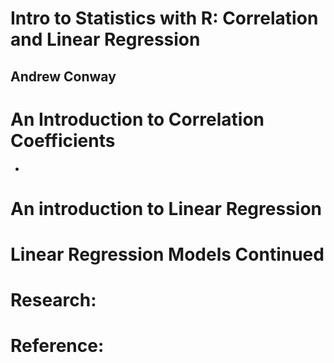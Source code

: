 # Intro to Statistics with R: Correlation and Linear Regression
## Andrew Conway

# An Introduction to Correlation Coefficients
- 


# An introduction to Linear Regression

# Linear Regression Models Continued

# Research:

# Reference:
